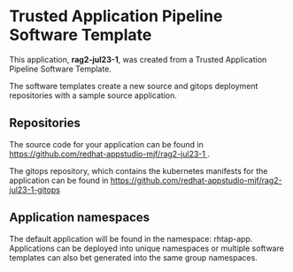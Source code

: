 # Trusted Application Pipeline Software Template

This application, **rag2-jul23-1**, was created from a Trusted Application Pipeline Software Template.

The software templates create a new source and gitops deployment repositories with a sample source application. 

## Repositories

The source code for your application can be found in [https://github.com/redhat-appstudio-mjf/rag2-jul23-1 ](https://github.com/redhat-appstudio-mjf/rag2-jul23-1 ).
 
The gitops repository, which contains the kubernetes manifests for the application can be found in 
[https://github.com/redhat-appstudio-mjf/rag2-jul23-1-gitops ](https://github.com/redhat-appstudio-mjf/rag2-jul23-1-gitops ) 

## Application namespaces 

The default application will be found in the namespace: rhtap-app. Applications can be deployed into unique namespaces or multiple software templates can also bet generated into the same group namespaces.  